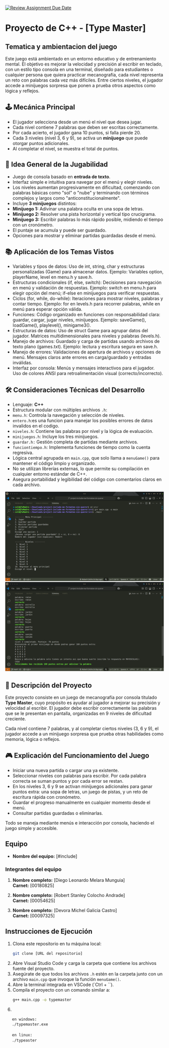 [![Review Assignment Due Date](https://classroom.github.com/assets/deadline-readme-button-22041afd0340ce965d47ae6ef1cefeee28c7c493a6346c4f15d667ab976d596c.svg)](https://classroom.github.com/a/mi1WNrHU)
# Proyecto de C++ - [Type Master]

## Tematica y ambientacion del juego
Este juego está ambientado en un entorno educativo y de entrenamiento mental. El objetivo es mejorar la velocidad y precisión al escribir en teclado, con un estilo tipo consola en una terminal, diseñado para estudiantes o cualquier persona que quiera practicar mecanografía, cada nivel representa un reto con palabras cada vez más difíciles. Entre ciertos niveles, el jugador accede a minijuegos sorpresa que ponen a prueba otros aspectos como lógica y reflejos.

## 🕹️ Mecánica Principal
- El jugador selecciona desde un menú el nivel que desea jugar.
- Cada nivel contiene 7 palabras que deben ser escritas correctamente.
- Por cada acierto, el jugador gana 10 puntos, si falla pierde 20.
- Cada 3 niveles (nivel 3, 6 y 9), se activa un **minijuego** que puede otorgar puntos adicionales.
- Al completar el nivel, se muestra el total de puntos.

## 🎯 Idea General de la Jugabilidad
- Juego de consola basado en **entrada de texto**.
- Interfaz simple e intuitiva para navegar por el menú y elegir niveles.
- Los niveles aumentan progresivamente en dificultad, comenzando con palabras básicas como "sol" o "nube" y terminando con términos complejos y largos como "anticonstitucionalmente".
- Incluye **3 minijuegos** distintos:
- **Minijuego 1:** Adivinar una palabra oculta en una sopa de letras.
- **Minijuego 2:** Resolver una pista horizontal y vertical tipo crucigrama.
- **Minijuego 3:** Escribir palabras lo más rápido posible, midiendo el tiempo con un cronómetro.
- El puntaje se acumula y puede ser guardado.
- Opciones para mostrar y eliminar partidas guardadas desde el menú.

## 📚 Aplicación de los Temas Vistos
- Variables y tipos de datos: Uso de int, string, char y estructuras personalizadas (Game) para almacenar datos. Ejemplo: Variables option, playerName, level en menu.h y save.h.
- Estructuras condicionales (if, else, switch): Decisiones para navegación en menú y validación de respuestas. Ejemplo: switch en menu.h para elegir opción del menú; if-else en minijuegos para verificar respuestas.
- Ciclos (for, while, do-while): Iteraciones para mostrar niveles, palabras y contar tiempo. Ejemplo: for en levels.h para recorrer palabras, while en menú para esperar opción válida.
- Funciones: Código organizado en funciones con responsabilidad clara: guardar, cargar, jugar niveles, minijuegos. Ejemplo: saveGame(), loadGame(), playlevel(), minigame3().
- Estructuras de datos: Uso de struct Game para agrupar datos del jugador. Matrices multidimensionales para niveles y palabras (levels.h). 
- Manejo de archivos: Guardado y carga de partidas usando archivos de texto plano (games.txt). Ejemplo: lectura y escritura segura en save.h.
- Manejo de errores: Validaciones de apertura de archivos y opciones de menú. Mensajes claros ante errores en carga/guardado y entradas inválidas.
- Interfaz por consola: Menús y mensajes interactivos para el jugador. Uso de colores ANSI para retroalimentación visual (correcto/incorrecto).

## 🛠️ Consideraciones Técnicas del Desarrollo
- Lenguaje: **C++**
- Estructura modular con múltiples archivos `.h`:
- `menu.h`: Controla la navegación y selección de niveles.
- `entero.h`:es una funcion para manejar los posibles errores de datos invalidos en el codigo.
- `niveles.h`: Contiene las palabras por nivel y la lógica de evaluación.
- `minijuegos.h`: Incluye los tres minijuegos.
- `guardar.h:` Gestión completa de partidas mediante archivos.
- `funciontiempo.h`: Implementa funciones de tiempo como la cuenta regresiva.
- Lógica central agrupada en `main.cpp`, que solo llama a `menuGame()` para mantener el código limpio y organizado.
- No se utilizan librerías externas, lo que permite su compilación en cualquier entorno estándar de C++.
- Asegura portabilidad y legibilidad del código con comentarios claros en cada archivo.

![Imagen del menu](menu2.png)
![Imagen del nivel 3](level3.png)


## 📄 Descripción del Proyecto

Este proyecto consiste en un juego de mecanografía por consola titulado **Type Master**, cuyo propósito es ayudar al jugador a mejorar su precisión y velocidad al escribir. El jugador debe escribir correctamente las palabras que se le presentan en pantalla, organizadas en 9 niveles de dificultad creciente. 

Cada nivel contiene 7 palabras, y al completar ciertos niveles (3, 6 y 9), el jugador accede a un minijuego sorpresa que prueba otras habilidades como memoria, lógica o reflejos.

## 🎮 Explicación del Funcionamiento del Juego

- Iniciar una nueva partida o cargar una ya existente.  
- Seleccionar niveles con palabras para escribir. Por cada palabra correcta se suman puntos y por cada error se restan.  
- En los niveles 3, 6 y 9 se activan minijuegos adicionales para ganar puntos extra: una sopa de letras, un juego de pistas, y un reto de escritura rápida con cronómetro.  
- Guardar el progreso manualmente en cualquier momento desde el menú.  
- Consultar partidas guardadas o eliminarlas.  

Todo se maneja mediante menús e interacción por consola, haciendo el juego simple y accesible.


## Equipo

- **Nombre del equipo:** [#include]

### Integrantes del equipo

1. **Nombre completo:** [Diego Leonardo Melara Munguia]  
   **Carnet:** [00180825]

2. **Nombre completo:** [Robert Stanley Colocho Andrade]  
   **Carnet:** [00054625]
   
3. **Nombre completo:** [Devora Michel Galicia Castro]  
   **Carnet:** [00097325]

## Instrucciones de Ejecución

1. Clona este repositorio en tu máquina local:
   ```bash
   git clone [URL del repositorio]

2. Abre Visual Studio Code y carga la carpeta que contiene los archivos fuente del proyecto.  
3. Asegúrate de que todos los archivos `.h` estén en la carpeta junto con un archivo `main.cpp` que invoque la función `menuGame()`.  
4. Abre la terminal integrada en VSCode (`Ctrl + \``).
5. Compila el proyecto con un comando similar a:  
   ```bash
   g++ main.cpp -o typemaster

6. 
```bash
   en windows:
   ./typemaster.exe

   en linux:
   ./typeaster

